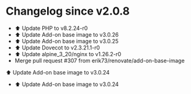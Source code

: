 # Changelog since v2.0.8
- ⬆️ Update PHP to v8.2.24-r0 
- ⬆️ Update Add-on base image to v3.0.26 
- ⬆️ Update Add-on base image to v3.0.25 
- ⬆️ Update Dovecot to v2.3.21.1-r0 
- ⬆️ Update alpine_3_20/nginx to v1.26.2-r0 
- Merge pull request #307 from erik73/renovate/add-on-base-image

⬆️ Update Add-on base image to v3.0.24 
- ⬆️ Update Add-on base image to v3.0.24 
